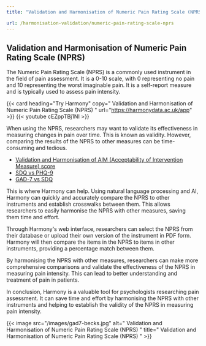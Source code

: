 ```yaml
---
title: "Validation and Harmonisation of Numeric Pain Rating Scale (NPRS)"

url: /harmonisation-validation/numeric-pain-rating-scale-nprs
---
```


## Validation and Harmonisation of Numeric Pain Rating Scale (NPRS)

The Numeric Pain Rating Scale (NPRS) is a commonly used instrument in the field of pain assessment. It is a 0-10 scale, with 0 representing no pain and 10 representing the worst imaginable pain. It is a self-report measure and is typically used to assess pain intensity.

{{< card heading="Try Harmony" copy=" Validation and Harmonisation of Numeric Pain Rating Scale (NPRS) " url="https://harmonydata.ac.uk/app" >}}
{{< youtube cEZppTBj1NI >}}

When using the NPRS, researchers may want to validate its effectiveness in measuring changes in pain over time. This is known as validity. However, comparing the results of the NPRS to other measures can be time-consuming and tedious.

* [Validation and Harmonisation of AIM (Acceptability of Intervention Measure) score](/harmonisation-validation/aim-acceptability-of-intervention-measure-score)
* [SDQ vs PHQ-9](/sdq-vs-phq-9)
* [GAD-7 vs SDQ](/gad-7-vs-sdq)

This is where Harmony can help. Using natural language processing and AI, Harmony can quickly and accurately compare the NPRS to other instruments and establish crosswalks between them. This allows researchers to easily harmonise the NPRS with other measures, saving them time and effort.

Through Harmony's web interface, researchers can select the NPRS from their database or upload their own version of the instrument in PDF form. Harmony will then compare the items in the NPRS to items in other instruments, providing a percentage match between them.

By harmonising the NPRS with other measures, researchers can make more comprehensive comparisons and validate the effectiveness of the NPRS in measuring pain intensity. This can lead to better understanding and treatment of pain in patients.

In conclusion, Harmony is a valuable tool for psychologists researching pain assessment. It can save time and effort by harmonising the NPRS with other instruments and helping to establish the validity of the NPRS in measuring pain intensity. 


{{< image src="/images/gad7-becks.jpg" alt=" Validation and Harmonisation of Numeric Pain Rating Scale (NPRS) " title=" Validation and Harmonisation of Numeric Pain Rating Scale (NPRS) " >}}







